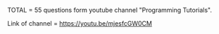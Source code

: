 TOTAL = 55 questions form youtube channel "Programming Tutorials".

Link of channel = https://youtu.be/mjesfcGW0CM
